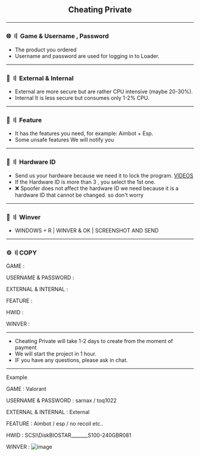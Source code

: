 <h2 align="center">

Cheating Private

---

### 🌐 〢 Game & Username , Password

- The product you ordered
- Username and password are used for logging in to Loader.
---

### 💭 〢 External & Internal

- External are more secure but are rather CPU intensive (maybe 20-30%).
- Internal It is less secure but consumes only 1-2% CPU. 
---

### 📌 〢 Feature 

- It has the features you need, for example: Aimbot + Esp.
- Some unsafe features We will notify you

---

### 🔎 〢 Hardware ID 

- Send us your hardware because we need it to lock the program. [VIDEOS](https://youtu.be/WjtAUCDMihQ)
- If the Hardware ID is more than 3 , you select the 1st one.
- ❌ Spoofer does not affect the hardware ID we need because it is a hardware ID that cannot be changed. so don't worry 
---

### 📁 〢 Winver

- WINDOWS + R | WINVER & OK | SCREENSHOT AND SEND 

---

### ⚙ 〢COPY 

GAME : 

USERNAME & PASSWORD : 

EXTERNAL & INTERNAL : 

FEATURE : 

HWID : 

WINVER : 

---


- Cheating Private will take 1-2 days to create from the moment of payment 
- We will start the project in 1 hour. 
- IF you have any questions, please ask in chat.

---

Example 

GAME : Valorant

USERNAME & PASSWORD : sarnax / toq1022  

EXTERNAL & INTERNAL : External

FEATURE : Aimbot / esp / no recoil etc..

HWID : SCSI\DiskBIOSTAR_______S100-240GBR081

WINVER : ![image](https://user-images.githubusercontent.com/94861415/182467564-d2b46cb3-930e-4428-90b5-467533a5377d.png)


